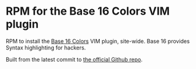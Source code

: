 # RPM for the Base 16 Colors VIM plugin

RPM to install the [Base 16 Colors](http://chriskempson.com/projects/base16/)
VIM plugin, site-wide. Base 16 provides Syntax highlighting for hackers.

Built from the latest commit to [the official Github
repo](https://github.com/chriskempson/base16-vim).
